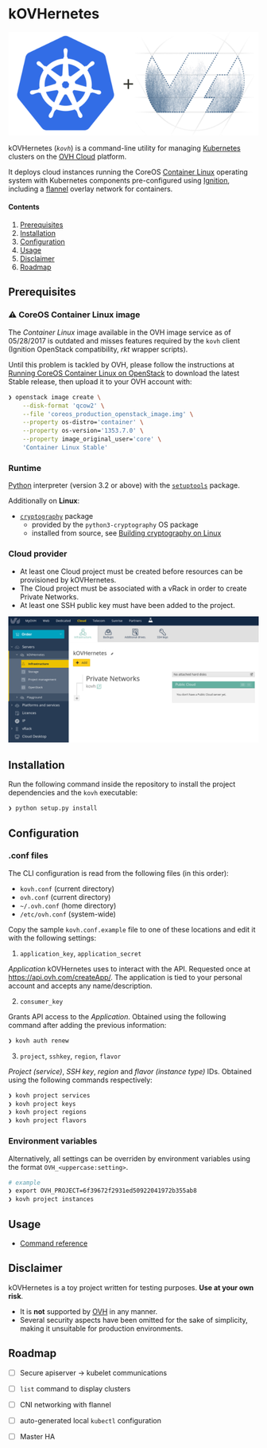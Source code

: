 # kOVHernetes

![kOVHernetes][logo]

kOVHernetes (*`kovh`*) is a command-line utility for managing [Kubernetes][k8s] clusters on the [OVH Cloud][ovhcloud]
platform.

It deploys cloud instances running the CoreOS [Container Linux][cont-linux] operating system with Kubernetes components
pre-configured using [Ignition][ignition], including a [flannel][flannel] overlay network for containers.

#### Contents

1. [Prerequisites](#prerequisites)
2. [Installation](#installation)
3. [Configuration](#configuration)
4. [Usage](#usage)
5. [Disclaimer](#disclaimer)
6. [Roadmap](#roadmap)

## Prerequisites

### :warning: CoreOS Container Linux image

The *Container Linux* image available in the OVH image service as of 05/28/2017 is outdated and misses features required
by the `kovh` client (Ignition OpenStack compatibility, *rkt* wrapper scripts).

Until this problem is tackled by OVH, please follow the instructions at [Running CoreOS Container Linux on
OpenStack][coreos-openstack] to download the latest Stable release, then upload it to your OVH account with:

```sh
❯ openstack image create \
    --disk-format 'qcow2' \
    --file 'coreos_production_openstack_image.img' \
    --property os-distro='container' \
    --property os-version='1353.7.0' \
    --property image_original_user='core' \
    'Container Linux Stable'
```

[coreos-openstack]: https://coreos.com/os/docs/latest/booting-on-openstack.html

### Runtime

[Python][python] interpreter (version 3.2 or above) with the [`setuptools`][py-setuptools] package.

Additionally on **Linux**:

* [`cryptography`][py-cryptography] package
  * provided by the `python3-cryptography` OS package
  * installed from source, see [Building cryptography on Linux][cryp-req]

### Cloud provider

* At least one Cloud project must be created before resources can be provisioned by kOVHernetes.
* The Cloud project must be associated with a vRack in order to create Private Networks.
* At least one SSH public key must have been added to the project.

![OVH dashboard][dash]

## Installation

Run the following command inside the repository to install the project dependencies and the `kovh` executable:

```sh
❯ python setup.py install
```

## Configuration

### .conf files

The CLI configuration is read from the following files (in this order):

* `kovh.conf` (current directory)
* `ovh.conf` (current directory)
* `~/.ovh.conf` (home directory)
* `/etc/ovh.conf` (system-wide)

Copy the sample `kovh.conf.example` file to one of these locations and edit it with the following settings:

1. `application_key`, `application_secret`

*Application* kOVHernetes uses to interact with the API. Requested once at https://api.ovh.com/createApp/. The
application is tied to your personal account and accepts any name/description.

2. `consumer_key`

Grants API access to the *Application*. Obtained using the following command after adding the previous information:

```sh
❯ kovh auth renew
```

3. `project`, `sshkey`, `region`, `flavor`

*Project (service)*, *SSH key*, *region* and *flavor (instance type)* IDs. Obtained using the following commands
respectively:

```sh
❯ kovh project services
❯ kovh project keys
❯ kovh project regions
❯ kovh project flavors
```

### Environment variables

Alternatively, all settings can be overriden by environment variables using the format `OVH_<uppercase:setting>`.

```sh
# example
❯ export OVH_PROJECT=6f39672f2931ed50922041972b355ab8
❯ kovh project instances
```

## Usage

* [Command reference][cmd-ref]

[cmd-ref]: docs/commands-reference.md

## Disclaimer

kOVHernetes is a toy project written for testing purposes. **Use at your own risk**.

* It is **not** supported by [OVH][ovh] in any manner.
* Several security aspects have been omitted for the sake of simplicity, making it unsuitable for production
  environments.

## Roadmap

* [ ] Secure apiserver -> kubelet communications
* [ ] `list` command to display clusters
* [ ] CNI networking with flannel
* [ ] auto-generated local `kubectl` configuration
* [ ] Master HA


[logo]: docs/images/logo.png
[k8s]: https://kubernetes.io/
[ovhcloud]: https://www.ovh.com/cloud/
[cont-linux]: https://coreos.com/os/
[ignition]: https://coreos.com/ignition/
[flannel]: https://coreos.com/flannel/
[python]: https://www.python.org/downloads/
[py-setuptools]: https://pypi.python.org/pypi/setuptools
[py-cryptography]: https://pypi.python.org/pypi/cryptography
[cryp-req]: https://cryptography.io/en/latest/installation/#building-cryptography-on-linux
[dash]: docs/images/project_dashboard.png
[ovh]: https://www.ovh.com/
